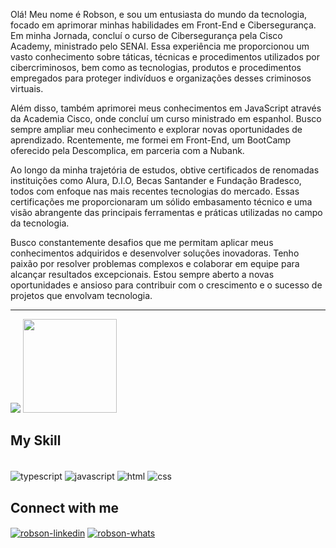 Olá! Meu nome é Robson, e sou um entusiasta do mundo da tecnologia, focado em aprimorar minhas habilidades em Front-End e Cibersegurança. Em minha Jornada, concluí o curso de Cibersegurança pela Cisco Academy, ministrado pelo SENAI. Essa experiência me proporcionou um vasto conhecimento sobre táticas, técnicas e procedimentos utilizados por cibercriminosos, bem como as tecnologias, produtos e procedimentos empregados para proteger indivíduos e organizações desses criminosos virtuais.

Além disso, também aprimorei meus conhecimentos em JavaScript através da Academia Cisco, onde concluí um curso ministrado em espanhol. Busco sempre ampliar meu conhecimento e explorar novas oportunidades de aprendizado. Rcentemente, me formei em Front-End, um BootCamp oferecido pela Descomplica, em parceria com a Nubank.

Ao longo da minha trajetória de estudos, obtive certificados de renomadas instituições como Alura, D.I.O, Becas Santander e Fundação Bradesco, todos com enfoque nas mais recentes tecnologias do mercado. Essas certificações me proporcionaram um sólido embasamento técnico e uma visão abrangente das principais ferramentas e práticas utilizadas no campo da tecnologia.

Busco constantemente desafios que me permitam aplicar meus conhecimentos adquiridos e desenvolver soluções inovadoras. Tenho paixão por resolver problemas complexos e colaborar em equipe para alcançar resultados excepcionais. Estou sempre aberto a novas oportunidades e ansioso para contribuir com o crescimento e o sucesso de projetos que envolvam tecnologia.


<hr>

<div>
<img src="https://github-readme-stats.vercel.app/api?username=androb86&show_icons=true&hide=prs,issues,contribs" /> 
<img height="150cm" src="https://github-readme-stats.vercel.app/api/top-langs/?username=anuraghazra&langs_count=6&layout=compact"/>
</div>

## My Skill
<div style="display: inline_block"><br>
<img align="center" alt ="typescript" src="https://img.shields.io/badge/TypeScript-007ACC?style=for-the-badge&logo=typescript&logoColor=white" />
<img align="center" alt ="javascript" src="https://img.shields.io/badge/JavaScript-F7DF1E?style=for-the-badge&logo=javascript&logoColor=black" />
<img align="center" alt ="html" src="https://img.shields.io/badge/HTML5-E34F26?style=for-the-badge&logo=html5&logoColor=white" />
<img align="center" alt ="css" src="https://img.shields.io/badge/CSS-239120?&style=for-the-badge&logo=css3&logoColor=white" />
</div>


## Connect with me
<div style="display: inline_block"> 
<a href="https://linkedin.com/in/robson-araujo-dev/" target="_blank"><img alt="robson-linkedin" align="center" src="https://img.shields.io/badge/LinkedIn-0077B5?style=for-the-badge&logo=linkedin&logoColor=white" /></a>
<a href="https://wa.me/+5513991553690" target="_blank"><img alt="robson-whats" align="center" src="https://img.shields.io/badge/WhatsApp-25D366?style=for-the-badge&logo=whatsapp&logoColor=white"/></a>
  
</div>
